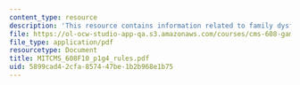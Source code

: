 ```yaml
---
content_type: resource
description: 'This resource contains information related to family dysfunction: rules.'
file: https://ol-ocw-studio-app-qa.s3.amazonaws.com/courses/cms-608-game-design-fall-2010/5899cad42cfa857447be1b2b968e1b75_MITCMS_608F10_p1g4_rules.pdf
file_type: application/pdf
resourcetype: Document
title: MITCMS_608F10_p1g4_rules.pdf
uid: 5899cad4-2cfa-8574-47be-1b2b968e1b75
---
```

